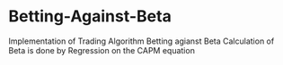 # Betting-Against-Beta
Implementation of Trading Algorithm Betting agianst Beta 
Calculation of Beta is done by Regression on the CAPM equation
